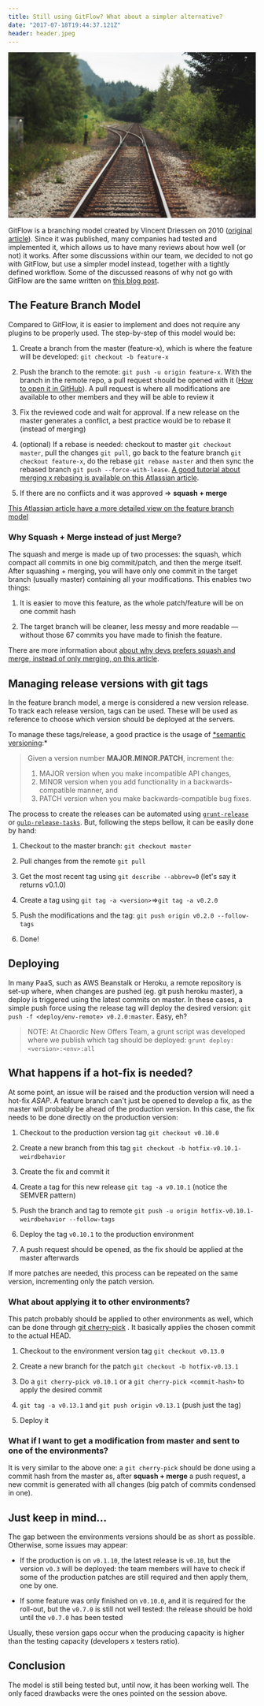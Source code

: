 ```yaml
---
title: Still using GitFlow? What about a simpler alternative?
date: "2017-07-18T19:44:37.121Z"
header: header.jpeg
---
```


![Alternative on sight](header.jpeg)

GitFlow is a branching model created by Vincent Driessen on 2010 ([original article](http://nvie.com/posts/a-successful-git-branching-model/)). Since it was published, many companies had tested and implemented it, which allows us to have many reviews about how well (or not) it works. After some discussions within our team, we decided to not go with GitFlow, but use a simpler model instead, together with a tightly defined workflow. Some of the discussed reasons of why not go with GitFlow are the same written on [this blog post](http://endoflineblog.com/gitflow-considered-harmful).

## The Feature Branch Model

Compared to GitFlow, it is easier to implement and does not require any plugins to be properly used. The step-by-step of this model would be:

1. Create a branch from the master (feature-x), which is where the feature will be developed: `git checkout -b feature-x`

1. Push the branch to the remote: `git push -u origin feature-x`. With the branch in the remote repo, a pull request should be opened with it ([How to open it in GitHub](https://help.github.com/articles/creating-a-pull-request/)). A pull request is where all modifications are available to other members and they will be able to review it

1. Fix the reviewed code and wait for approval. If a new release on the master generates a conflict, a best practice would be to rebase it (instead of merging)

1. (optional) If a rebase is needed: checkout to master `git checkout master`, pull the changes `git pull`, go back to the feature branch `git checkout feature-x`, do the rebase `git rebase master` and then sync the rebased branch `git push --force-with-lease`. [A good tutorial about merging x rebasing is available on this Atlassian article](https://www.atlassian.com/git/tutorials/merging-vs-rebasing).

1. If there are no conflicts and it was approved ⇒ **squash + merge**

[This Atlassian article have a more detailed view on the feature branch model](https://www.atlassian.com/git/tutorials/comparing-workflows#feature-branch-workflow)

### Why Squash + Merge instead of just Merge?

The squash and merge is made up of two processes: the squash, which compact all commits in one big commit/patch, and then the merge itself. After squashing + merging, you will have only one commit in the target branch (usually master) containing all your modifications. This enables two things:

1. It is easier to move this feature, as the whole patch/feature will be on one commit hash

1. The target branch will be cleaner, less messy and more readable — without those 67 commits you have made to finish the feature.

There are more information about [about why devs prefers squash and merge, instead of only merging, on this article](https://softwareengineering.stackexchange.com/questions/263164/why-squash-git-commits-for-pull-requests).

## Managing release versions with git tags

In the feature branch model, a merge is considered a new version release. To track each release version, tags can be used. These will be used as reference to choose which version should be deployed at the servers.

To manage these tags/release, a good practice is the usage of [*semantic versioning](http://semver.org):*
> Given a version number **MAJOR.MINOR.PATCH**, increment the:
> 1. MAJOR version when you make incompatible API changes,
> 2. MINOR version when you add functionality in a backwards-compatible manner, and
> 3. PATCH version when you make backwards-compatible bug fixes.

The process to create the releases can be automated using [`grunt-release`](https://github.com/geddski/grunt-release) or [`gulp-release-tasks`](https://github.com/lfender6445/gulp-release-tasks). But, following the steps bellow, it can be easily done by hand:

1. Checkout to the master branch: `git checkout master`

1. Pull changes from the remote `git pull`

1. Get the most recent tag using `git describe --abbrev=0` (let's say it returns v0.1.0)

1. Create a tag using `git tag -a <version>`⇒`git tag -a v0.2.0`

1. Push the modifications and the tag: `git push origin v0.2.0 --follow-tags`

1. Done!

## Deploying

In many PaaS, such as AWS Beanstalk or Heroku, a remote repository is set-up where, when changes are pushed (eg. git push heroku master), a deploy is triggered using the latest commits on master. In these cases, a simple push force using the release tag will deploy the desired version: `git push -f <deploy/env-remote> v0.2.0:master`. Easy, eh?

> NOTE: At Chaordic New Offers Team, a grunt script was developed where we publish which tag should be deployed: `grunt deploy:<version>:<env>:all`

## What happens if a hot-fix is needed?

At some point, an issue will be raised and the production version will need a hot-fix *ASAP*. A feature branch can't just be opened to develop a fix, as the master will probably be ahead of the production version. In this case, the fix needs to be done directly on the production version:

1. Checkout to the production version tag `git checkout v0.10.0`

1. Create a new branch from this tag `git checkout -b hotfix-v0.10.1-weirdbehavior`

1. Create the fix and commit it

1. Create a tag for this new release `git tag -a v0.10.1` (notice the SEMVER pattern)

1. Push the branch and tag to remote `git push -u origin hotfix-v0.10.1-weirdbehavior --follow-tags`

1. Deploy the tag `v0.10.1` to the production environment

1. A push request should be opened, as the fix should be applied at the master afterwards

If more patches are needed, this process can be repeated on the same version, incrementing only the patch version.

### What about applying it to other environments?

This patch probably should be applied to other environments as well, which can be done through [git cherry-pick](http://think-like-a-git.net/sections/rebase-from-the-ground-up/cherry-picking-explained.html) <commit-hash> . It basically applies the chosen commit to the actual HEAD.

1. Checkout to the environment version tag `git checkout v0.13.0`

1. Create a new branch for the patch `git checkout -b hotfix-v0.13.1`

1. Do a `git cherry-pick v0.10.1` or a `git cherry-pick <commit-hash>` to apply the desired commit

1. `git tag -a v0.13.1` and `git push origin v0.13.1` (push just the tag)

1. Deploy it

### What if I want to get a modification from master and sent to one of the environments?

It is very similar to the above one: a `git cherry-pick` should be done using a commit hash from the master as, after **squash + merge** a push request, a new commit is generated with all changes (big patch of commits condensed in one).

## Just keep in mind…

The gap between the environments versions should be as short as possible. Otherwise, some issues may appear:

* If the production is on `v0.1.10`, the latest release is `v0.10`, but the version `v0.3` will be deployed: the team members will have to check if some of the production patches are still required and then apply them, one by one.

* If some feature was only finished on `v0.10.0`, and it is required for the roll-out, but the `v0.7.0` is still not well tested: the release should be hold until the `v0.7.0` has been tested

Usually, these version gaps occur when the producing capacity is higher than the testing capacity (developers x testers ratio).

## Conclusion

The model is still being tested but, until now, it has been working well. The only faced drawbacks were the ones pointed on the session above.
